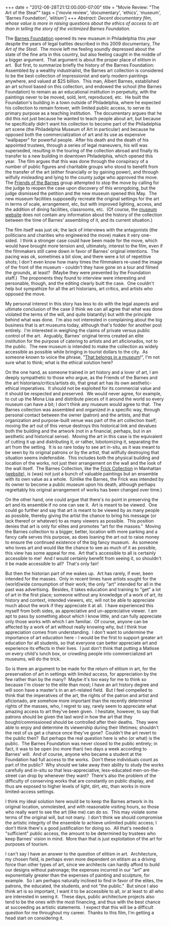 +++
date = "2012-06-28T21:12:00.000-07:00"
title = "Movie Review: \"The Art of the Steal\""
tags = ['movie review', 'documentary', 'ethics', 'museum', 'Barnes Foundation', 'elitism']
+++
*Abstract: Decent documentary film, whose value is more in raising questions about the ethics of access to art than in telling the story of the victimized Barnes Foundation.* 

The [Barnes Foundation](http://en.wikipedia.org/wiki/Barnes_Foundation) opened its new museum in Philadelphia this year despite the years of legal battles described in this 2009 documentary, *The Art of the Steal*.   The movie left me feeling soundly depressed about the state of the fine  arts in this country, but also feeling caught in the middle of a bigger  argument.  That argument is about the proper place of elitism in art.   But first, to summarize briefly the history of the Barnes Foundation:   Assembled by a wealthy industrialist, the Barnes art collection is  considered to be the best collection of impressionist and early modern  paintings anywhere, and valued at $25 billion.  This man, Albert Barnes,  established an art school based on this collection, and endowed the  school (the Barnes Foundation) to remain as an educational institution  in perpetuity, with the paintings never to be moved, sold, lent,  reproduced, etc.  He built the Foundation's building in a town outside  of Philadelphia, where he expected his collection to remain forever,  with limited public access, to serve its primary purpose as a teaching  institution.  The documentary argues that he did this not just because  he wanted to teach people about art, but because he specifically didn't  want his collection to become part of the Philadelphia art scene (the  Philadelphia Museum of Art in particular) and because he opposed both  the commercialization of art and its use as expensive "wallpaper" for  powerful people.  After his death and the death of his appointed  trustees, through a series of legal maneuvers, his will was superseded,  resulting in the touring of the collection abroad and finally its  transfer to a new building in downtown Philadelphia, which opened this  year.  The film argues that this was done through the conspiracy of a  number of public figures and charitable groups who stood to benefit from  the transfer of the art (either financially or by gaining power), and  through wilfully misleading and lying to the county judge who approved  the move.  The [Friends of the Barnes](http://www.barnesfriends.org/) group attempted to stop the move by calling for the judge to reopen the  case upon discovery of this wrongdoing, but the judge dismissed the  petition and the new museum opened this May.  The new museum facilities  supposedly recreate the original settings for the art in terms of scale,  arrangement, etc, but with improved lighting, access, and the addition  of dining facilities, classrooms, etc.  (Of course, the [museum website](http://www.barnesfoundation.org/) does not contain any information about the history of the collection  between the time of Barnes' assembling of it, and its current  situation.)

The film itself was just ok; the lack of  interviews with the antagonists (the politicians and charities who  engineered the move) makes it very one-sided.  I think a stronger case  could have been made for the move, which would have brought more tension  and, ultimately, interest to the film, even if the filmmakers still  came down in favor of Barnes' original intentions.  The pacing was ok,  sometimes a bit slow, and there were a lot of repetitive shots; I don't  even know how many times the filmmakers re-used the image of the front  of the museum - couldn't they have gone on a tour and filmed the  grounds, at least?  (Maybe they were prevented by the Foundation  staff.)  The proponents they found to interview were interesting and  personable, though, and the editing clearly built the case.  One  couldn't help but sympathize for all the art historians, art critics,  and artists who opposed the move.

My personal interest  in this story has less to do with the legal aspects and ultimate  conclusion of the case (I think we can all agree that what was done  violated the terms of the will, and quite blatantly) but with the  principle behind what was done.  I'm also not interested in complaining  about the big business that is art museums today, although that's fodder  for another post entirely.  I'm interested in weighing the claims of  private versus public control of the art.  Arguably, Barnes' original  terms created an elite institution for the purpose of catering to  artists and art aficionados, not to the public.  The new museum is  intended to make the collection as widely accessible as possible while  bringing in tourist dollars to the city.  As someone known to voice the  phrase, "[That belongs in a museum](http://www.imdb.com/title/tt0097576/quotes)!", I'm not sure what to think; what is the ethical solution here?

On  the one hand, as someone trained in art history and a lover of art, I  am deeply sympathetic to those who argue, as the Friends of the Barnes  and the art historians/critics/artists do, that great art has its own  aesthetic-ethical imperatives.  It should not be exploited for its  commercial value and it should be respected and preserved.  We would  never agree, for example, to cut up the Mona Lisa and distribute pieces  of it around the world so every museum can have a bit; I don't think any  museum would agree to that.  The Barnes collection was assembled and  organized in a specific way, through personal contact between the owner  (patron) and the artists, and that organization and purpose-built venue  was part of the art collection itself; moving the art out of this venue  destroys this historical link and devalues both the building and the  artwork (not in a financial, perhaps, but in an aesthetic and historical  sense).  Moving the art in this case is the equivalent of cutting it up  and distributing it, or rather, lobotomizing it, separating the art  from the setting.  It is so rare today to see art in-situ, as it was  meant to be seen by its original patrons or by the artist, that  willfully destroying that situation seems indefensible.  This includes  both the physical building and location of the works, not just their  arrangement on the wall and the look of the wall itself.  The Barnes  Collection, like the [Frick Collection](http://en.wikipedia.org/wiki/Frick_Collection) in Manhattan ([website](http://www.frick.org/)),  is (was) not just a bunch of valuable paintings but an ensemble with  its own value as a whole.  (Unlike the Barnes, the Frick was intended by  its owner to become a public museum upon his death, although perhaps  regrettably his original arrangement of works has been changed over  time.)

On the other hand, one could argue that  there's no point in preserving the art and its ensemble if no one can  see it.  Art is meant to be viewed.  One could go further and say that  art is meant to be viewed by as many people as possible, thereby giving  the artist the chance to bring his message (or lack thereof or whatever)  to as many viewers as possible.  This position denies that art is only  for elites and promotes "art for the masses."  Moving the Barnes  collection to a bigger, better, location with more parking and a fancy  cafe serves this purpose, as does loaning the art out to raise money to  ensure the continued existence of the big fancy museum.  As someone who  loves art and would like the chance to see as much of it as possible,  this view has some appeal for me.  Art that's accessible to all is  certainly accessible to me!  And *I* would certainly benefit from seeing it, so shouldn't it be made accessible to all?  That's only fair! 

But  then the historian part of me wakes up.  Art has rarely, if ever, been  intended for the masses.  Only in recent times have artists sought for  the (world)wide consumption of their work; the only "art" intended for  all in the past was advertising.  Besides, it takes education and  training to "get" a lot of art in the first place; someone without any  knowledge of a work of art, its history and context, intended viewers,  etc, will not be able to appreciate much about the work if they  appreciate it at all.  I have experienced this myself from both sides,  as appreciative and un-appreciative viewer.  I am apt to pass by  something about which I know little, and can fully appreciate only those  works with which I am familiar.  Of course, anyone can be affected by a  work of art without really knowing why, but I think true appreciation  comes from understanding.  I don't want to undermine the importance of  art education here - I would be the first to support greater art  education for all students, so that everyone can better appreciate art  and experience its effects in their lives.  I just don't think that  putting a Matisse on every child's lunch box, or crowding people into  commercialized art museums, will do the trick.

So  is there an argument to be made for the return of elitism in art, for  the preservation of art in settings with limited access, for  appreciation by the few rather than by the many?  Maybe it's too easy  for me to think so because I'm closer to the elite than most; I have an  art history degree and will soon have a master's in an art-related  field.  But I feel compelled to think that the imperatives of the art,  the rights of the patron and artist and aficionado, are somehow more  important than the recently determined rights of the masses, who, I  regret to say, rarely seem to appreciate what amazing access to art  they've been given.  I hesitate, however, to say that patrons should be  given the last word in how the art that they bought/commissioned should  be controlled after their deaths.  They were able to enjoy and determine  its viewership during their lifetimes; shouldn't the rest of us get a  chance once they've gone?  Couldn't the art revert to the public then?   But perhaps the real question here is who (or what) is the public.  The  Barnes Foundation was never closed to the public entirely; in fact, it  was to be open (no more than) two days a week according to Barnes'  will.  And of course, anyone who became a student at the Foundation had  full access to the works.  Don't these individuals count as part of the  public?  Why should we take away their ability to study the works  carefully and in-situ so that less-appreciative, less-educated  men-on-the-street can drop by whenever they want?  There's also the  problem of the difficulty of conserving works that are constantly on  public display, and thus are exposed to higher levels of light, dirt,  etc, than works in more limited-access settings.

I  think my ideal solution here would be to keep the Barnes artwork in its  original location, unmolested, and with reasonable visiting hours, so  those who really want to see the art (like me) can do so.  This may  violate some terms of the original will, but not many.  I don't think we  should compromise the artistic integrity of the ensemble to achieve  unlimited public access; I don't think there's a good justification for  doing so.  All that's needed is "sufficient" public access, the amount  to be determined by trustees who keep Barnes' vision in mind.  More than  that is just exploitation of the art for purposes of tourism.

I  can't say I have an answer to the question of elitism in art.   Architecture, my chosen field, is perhaps even more dependent on elitism  as a driving force than other types of art, since we architects can  hardly afford to build our designs without patronage; the expenses  incurred in our "art" are exponentially greater than the expenses of  painting and sculpture, for example.  So I am perhaps naturally inclined  to find in favor of the elites, the patrons, the educated, the  students, and not "the public."  But since I also think art is so  important, I want it to be accessible to all, or at least to all who are  interested in seeing it.  These days, public architecture projects also  tend to be the ones with the most financing, and thus with the best  chance at succeeding as artistic statements.  I expect that this will be  a difficult question for me throughout my career.  Thanks to this film,  I'm getting a head start on considering it.
